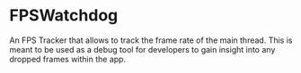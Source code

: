 # FPSWatchdog
An FPS Tracker that allows to track the frame rate of the main thread. This is meant to be used as a debug tool for developers to gain insight into any dropped frames within the app.
